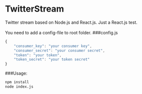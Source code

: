 TwitterStream
=============

Twitter stream based on Node.js and React.js. Just a React.js test.
<br /><br />
You need to add a config-file to root folder.
###config.js
```javascript
{
    "consumer_key": "your consumer key",
    "consumer_secret": "your consumer secret",
    "token": "your token",
    "token_secret": "your token secret"
}
```

###Usage:
```bash
npm install
node index.js
```
